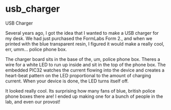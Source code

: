 # usb_charger
USB Charger

Several years ago, I got the idea that I wanted to make a USB charger for my desk.  We had just purchased the FormLabs Form 2., and when we printed with the blue transparent resin, I figured it would make a really cool, err, umm... police phone box.

The charger board sits in the base of the, um, police phone box.  Theres a wire for a white LED to run up inside and sit in the top of the phone box.  The embedded PIC32 watches the current flowing into the device and creates a heart-beat pattern on the LED proportional to the amount of charging current.  When your device is done, the LED turns itself off.

It looked really cool.  Its surprising how many fans of blue, british police phone boxes there are!  I ended up making one for a bunch of people in the lab, and even our provost!
